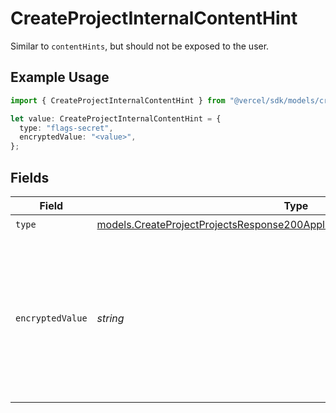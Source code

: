 # CreateProjectInternalContentHint

Similar to `contentHints`, but should not be exposed to the user.

## Example Usage

```typescript
import { CreateProjectInternalContentHint } from "@vercel/sdk/models/createprojectop.js";

let value: CreateProjectInternalContentHint = {
  type: "flags-secret",
  encryptedValue: "<value>",
};
```

## Fields

| Field                                                                                                                                                        | Type                                                                                                                                                         | Required                                                                                                                                                     | Description                                                                                                                                                  |
| ------------------------------------------------------------------------------------------------------------------------------------------------------------ | ------------------------------------------------------------------------------------------------------------------------------------------------------------ | ------------------------------------------------------------------------------------------------------------------------------------------------------------ | ------------------------------------------------------------------------------------------------------------------------------------------------------------ |
| `type`                                                                                                                                                       | [models.CreateProjectProjectsResponse200ApplicationJSONResponseBodyEnvType](../models/createprojectprojectsresponse200applicationjsonresponsebodyenvtype.md) | :heavy_check_mark:                                                                                                                                           | N/A                                                                                                                                                          |
| `encryptedValue`                                                                                                                                             | *string*                                                                                                                                                     | :heavy_check_mark:                                                                                                                                           | Contains the `value` of the env variable, encrypted with a special key to make decryption possible in the subscriber Lambda.                                 |